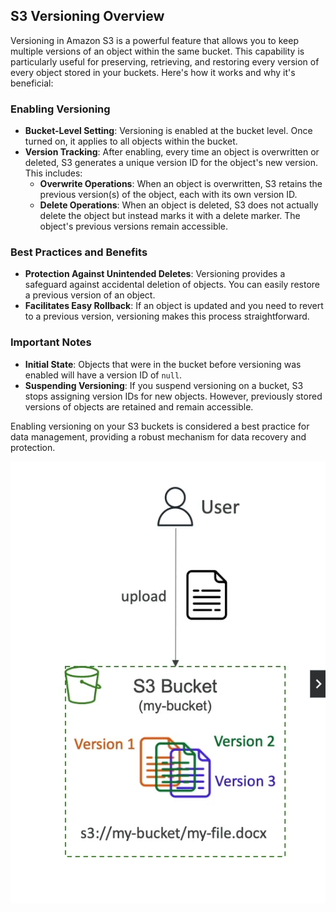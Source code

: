 ## S3 Versioning Overview

Versioning in Amazon S3 is a powerful feature that allows you to keep multiple versions of an object within the same bucket. This capability is particularly useful for preserving, retrieving, and restoring every version of every object stored in your buckets. Here's how it works and why it's beneficial:

### Enabling Versioning

- **Bucket-Level Setting**: Versioning is enabled at the bucket level. Once turned on, it applies to all objects within the bucket.
- **Version Tracking**: After enabling, every time an object is overwritten or deleted, S3 generates a unique version ID for the object's new version. This includes:
    - **Overwrite Operations**: When an object is overwritten, S3 retains the previous version(s) of the object, each with its own version ID.
    - **Delete Operations**: When an object is deleted, S3 does not actually delete the object but instead marks it with a delete marker. The object's previous versions remain accessible.

### Best Practices and Benefits

- **Protection Against Unintended Deletes**: Versioning provides a safeguard against accidental deletion of objects. You can easily restore a previous version of an object.
- **Facilitates Easy Rollback**: If an object is updated and you need to revert to a previous version, versioning makes this process straightforward.

### Important Notes

- **Initial State**: Objects that were in the bucket before versioning was enabled will have a version ID of `null`.
- **Suspending Versioning**: If you suspend versioning on a bucket, S3 stops assigning version IDs for new objects. However, previously stored versions of objects are retained and remain accessible.

Enabling versioning on your S3 buckets is considered a best practice for data management, providing a robust mechanism for data recovery and protection.

![S3 versioning](../resources/images/s3/s3-versioning.png)